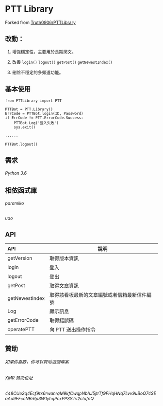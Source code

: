# PTT Library

Forked from [Truth0906/PTTLibrary](https://github.com/Truth0906/PTTLibrary)

## 改動：

1. 增強穩定性，主要用於長期爬文。

2. 改善 `login()` `logout()` `getPost()` `getNewestIndex()`

3. 刪除不穩定的多頻道功能。

基本使用
-------------------
```
from PTTLibrary import PTT

PTTBot = PTT.Library()
ErrCode = PTTBot.login(ID, Password)
if ErrCode != PTT.ErrorCode.Success:
    PTTBot.Log('登入失敗')
    sys.exit()

......

PTTBot.logout()
```

需求
-------------------
###### Python 3.6

相依函式庫
-------------------
###### paramiko
###### uao

API
-------------------
| API  | 說明|
| :---------- | -----------|
| getVersion   | 取得版本資訊   |
| login   | 登入   |
| logout   | 登出   |
| getPost   | 取得文章資訊   |
| getNewestIndex   | 取得該看板最新的文章編號或者信箱最新信件編號   |
| Log   | 顯示訊息   |
| getErrorCode   | 取得錯誤碼   |
| operatePTT   | 向 PTT 送出操作指令   |

贊助 
-------------------
###### 如果你喜歡，你可以贊助這個專案
###### XMR 贊助位址
###### 448CUe2q4Ecf9tx6rwanrqM9kfCwqpNbhJ5jtrTf9FHqHNq7Lvv9uBoQ74SEaAu9FFceNBr6p3W1yhqPcxPPSSTv2ctufnQ

